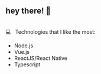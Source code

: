 
## hey there! 👋
 <br/> :computer: &nbsp; Technologies that I like the most:
 - Node.js
 - Vue.js
 - ReactJS/React Native
 - Typescript
